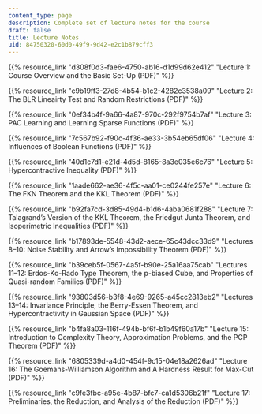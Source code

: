 ```yaml
---
content_type: page
description: Complete set of lecture notes for the course
draft: false
title: Lecture Notes
uid: 84750320-60d0-49f9-9d42-e2c1b879cff3
---
```

{{% resource_link "d308f0d3-fae6-4750-ab16-d1d99d62e412" "Lecture 1: Course Overview and the Basic Set-Up (PDF)" %}}

{{% resource_link "c9b19ff3-27d8-4b54-b1c2-4282c3538a09" "Lecture 2: The BLR Lineairty Test and Random Restrictions (PDF)" %}}

{{% resource_link "0ef34b4f-9a66-4a87-970c-292f9754b7af" "Lecture 3: PAC Learning and Learning Sparse Functions (PDF)" %}}

{{% resource_link "7c567b92-f90c-4f36-ae33-3b54eb65df06" "Lecture 4: Influences of Boolean Functions (PDF)" %}}

{{% resource_link "40d1c7d1-e21d-4d5d-8165-8a3e035e6c76" "Lecture 5: Hypercontractive Inequality (PDF)" %}}

{{% resource_link "1aade662-ae36-4f5c-aa01-ce0244fe257e" "Lecture 6: The FKN Theorem and the KKL Theorem (PDF)" %}}

{{% resource_link "b92fa7cd-3d85-49d4-b1d6-4aba0681f288" "Lecture 7: Talagrand’s Version of the KKL Theorem, the Friedgut Junta Theorem, and Isoperimetric Inequalities (PDF)" %}}

{{% resource_link "b17893de-5548-43d2-aece-65c43dcc33d9" "Lectures 8–10: Noise Stability and Arrow’s Impossibility Theorem (PDF)" %}} 

{{% resource_link "b39ceb5f-0567-4a5f-b90e-25a16aa75cab" "Lectures 11–12: Erdos-Ko-Rado Type Theorem, the p-biased Cube, and Properties of Quasi-random Families (PDF)" %}}

{{% resource_link "93803d56-b3f8-4e69-9265-a45cc2813eb2" "Lectures 13–14: Invariance Principle, the Berry-Essen Theorem, and Hypercontractivity in Gaussian Space (PDF)" %}}

{{% resource_link "b4fa8a03-116f-494b-bf6f-b1b49f60a17b" "Lecture 15: Introduction to Complexity Theory, Approximation Problems, and the PCP Theorem (PDF)" %}}

{{% resource_link "6805339d-a4d0-454f-9c15-04e18a2626ad" "Lecture 16: The Goemans-Williamson Algorithm and A Hardness Result for Max-Cut (PDF)" %}}

{{% resource_link "c9fe3fbc-a95e-4b87-bfc7-ca1d5306b21f" "Lecture 17: Preliminaries, the Reduction, and Analysis of the Reduction (PDF)" %}}